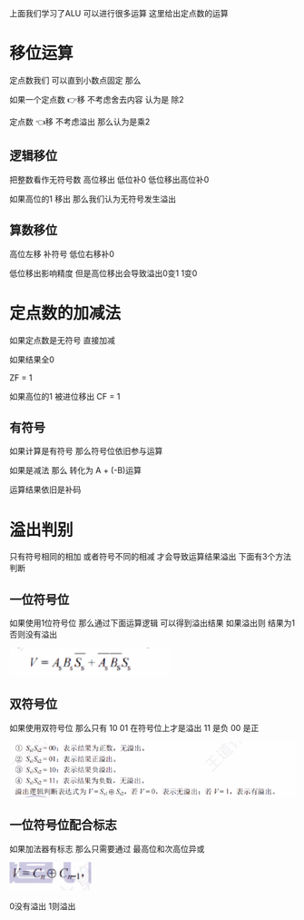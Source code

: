 上面我们学习了ALU 可以进行很多运算 这里给出定点数的运算

# 移位运算

定点数我们 可以直到小数点固定 那么 

如果一个定点数 👉移 不考虑舍去内容 认为是 除2

定点数 👈移 不考虑溢出 那么认为是乘2

## 逻辑移位

把整数看作无符号数 高位移出 低位补0 低位移出高位补0

如果高位的1 移出 那么我们认为无符号发生溢出

## 算数移位

高位左移 补符号 低位右移补0

低位移出影响精度 但是高位移出会导致溢出0变1 1变0

# 定点数的加减法

如果定点数是无符号 直接加减

如果结果全0 

ZF = 1

如果高位的1 被进位移出 CF = 1

## 有符号

如果计算是有符号 那么符号位依旧参与运算 

如果是减法 那么 转化为 A + (-B)运算 

运算结果依旧是补码

# 溢出判别

只有符号相同的相加 或者符号不同的相减 才会导致运算结果溢出 下面有3个方法判断

## 一位符号位

如果使用1位符号位 那么通过下面运算逻辑 可以得到溢出结果 如果溢出则 结果为1 否则没有溢出

![image-20251028202708698](https://raw.githubusercontent.com/Xioaruan912/pic/main/image-20251028202708698.png)

## 双符号位

如果使用双符号位 那么只有 10 01 在符号位上才是溢出 11 是负 00 是正

![image-20251028202743473](https://raw.githubusercontent.com/Xioaruan912/pic/main/image-20251028202743473.png)

## 一位符号位配合标志

如果加法器有标志 那么只需要通过 最高位和次高位异或

![image-20251028202834268](https://raw.githubusercontent.com/Xioaruan912/pic/main/image-20251028202834268.png)

0没有溢出 1则溢出